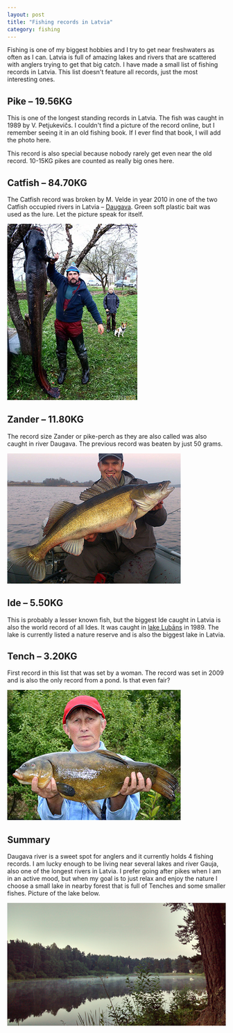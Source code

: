 ```yaml
---
layout: post
title: "Fishing records in Latvia"
category: fishing
---
```


Fishing is one of my biggest hobbies and I try to get near freshwaters as often as I can. Latvia is full of amazing lakes and rivers that are scattered with anglers trying to get that big catch. I have made a small list of fishing records in Latvia. This list doesn't feature all records, just the most interesting ones. 

<!-- more -->

## Pike – 19.56KG

This is one of the longest standing records in Latvia. The fish was caught in 1989 by V. Petjukevičs. I couldn't find a picture of the record online, but I remember seeing it in an old fishing book. If I ever find that book, I will add the photo here.

This record is also special because nobody rarely get even near the old record. 10-15KG pikes are counted as really big ones here.

## Catfish – 84.70KG

The Catfish record was broken by M. Velde in year 2010 in one of the two Catfish occupied rivers in Latvia – [Daugava](http://en.wikipedia.org/wiki/Daugava_River). Green soft plastic bait was used as the lure. Let the picture speak for itself.

![Catfish record in Latvia](/images/blog/catfish-record-latvia.jpg)

## Zander – 11.80KG

The record size Zander or pike-perch as they are also called was also caught in river Daugava. The previous record was beaten by just 50 grams. 

![Zander record in Latvia](/images/blog/zander-record-latvia.jpg)

## Ide – 5.50KG

This is probably a lesser known fish, but the biggest Ide caught in Latvia is also the world record of all Ides. It was caught in [lake Lubāns](http://en.wikipedia.org/wiki/Lake_Lub%C4%81ns) in 1989. The lake is currently listed a nature reserve and is also the biggest lake in Latvia. 

## Tench – 3.20KG

First record in this list that was set by a woman. The record was set in 2009 and is also the only record from a pond. Is that even fair?

![Tench record in Latvia](/images/blog/tench-record-latvia.jpg) 

## Summary

Daugava river is a sweet spot for anglers and it currently holds 4 fishing records. I am lucky enough to be living near several lakes and river Gauja, also one of the longest rivers in Latvia. I prefer going after pikes when I am in an active mood, but when my goal is to just relax and enjoy the nature I choose a small lake in nearby forest that is full of Tenches and some smaller fishes. Picture of the lake below.

![Lake Eimurs](/images/blog/lake-eimurs.png)